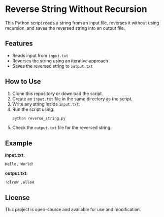 # Reverse String Without Recursion

This Python script reads a string from an input file, reverses it without using recursion, and saves the reversed string into an output file.

## Features
- Reads input from `input.txt`
- Reverses the string using an iterative approach
- Saves the reversed string to `output.txt`

## How to Use
1. Clone this repository or download the script.
2. Create an `input.txt` file in the same directory as the script.
3. Write any string inside `input.txt`.
4. Run the script using:
   ```bash
   python reverse_string.py
   ```
5. Check the `output.txt` file for the reversed string.

## Example
**input.txt:**
```
Hello, World!
```

**output.txt:**
```
!dlroW ,olleH
```

## License
This project is open-source and available for use and modification.
